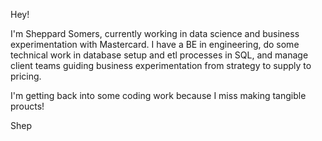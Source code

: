 Hey! 

I'm Sheppard Somers, currently working in data science and business experimentation with Mastercard. 
I have a BE in engineering, do some technical work in database setup and etl processes in SQL, and manage client teams 
guiding business experimentation from strategy to supply to pricing. 

I'm getting back into some coding work because I miss making tangible proucts! 

Shep

<!---
sheppardrs/sheppardrs is a ✨ special ✨ repository because its `README.md` (this file) appears on your GitHub profile.
You can click the Preview link to take a look at your changes.
--->
